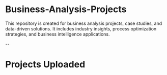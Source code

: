 # Business-Analysis-Projects

This repository is created for business analysis projects, case studies, and data-driven solutions. It includes industry insights, process optimization strategies, and business intelligence applications.

--
# Projects Uploaded


